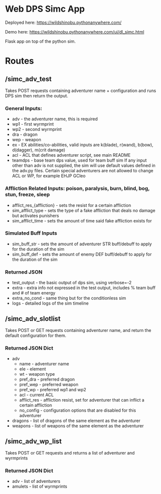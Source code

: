 # Web DPS Simc App

Deployed here: https://wildshinobu.pythonanywhere.com/

Demo here: https://wildshinobu.pythonanywhere.com/ui/dl_simc.html

Flask app on top of the python sim.

# Routes

## /simc_adv_test

Takes POST requests containing adventurer name + configuration and runs DPS sim then return the output.

### General Inputs:
* adv - the adventurer name, this is required
* wp1 - first wyrmprint
* wp2 - second wyrmprint
* dra - dragon
* wep - weapon
* ex - EX abilities/co-abilities, valid inputs are k(blade), r(wand), b(bow), d(dagger), m(crit damage)
* acl - ACL that defines adventurer script, see main README
* teamdps - base team dps value, used for team buff sim
If any input other than adv is not supplied, the sim will use default values defined in the adv.py files.
Certain special adventurers are not allowed to change ACL or WP, for example EHJP GCleo

### Affliction Related Inputs: poison, paralysis, burn, blind, bog, stun, freeze, sleep
* afflict_res_{affliction} - sets the resist for a certain affliction
* sim_afflict_type - sets the type of a fake affliction that deals no damage but activates punishers
* sim_afflict_time - sets the amount of time said fake affliction exists for

### Simulated Buff Inputs
* sim_buff_str - sets the amount of adventurer STR buff/debuff to apply for the duration of the sim
* sim_buff_def - sets the amount of enemy DEF buff/debuff to apply for the duration of the sim

### Returned JSON
* test_output - the basic output of dps sim, using verbose=-2
* extra - extra info not expressed in the test output, includes % team buff and # of team energy
* extra_no_cond - same thing but for the conditionless sim
* logs - detailed logs of the sim timeline

## /simc_adv_slotlist

Takes POST or GET requests containing adventurer name, and return the default configuration for them.

### Returned JSON Dict
* adv
  * name - adventurer name
  * ele - element
  * wt - weapon type
  * pref_dra - preferred dragon
  * pref_wep - preferred weapon
  * pref_wp - preferred wp1 and wp2
  * acl - current ACL
  * afflict_res - affliction resist, set for adventurer that can inflict a certain affliction
  * no_config - configuration options that are disabled for this adventurer
* dragons - list of dragons of the same element as the adventurer
* weapons - list of weapons of the same element as the adventurer

## /simc_adv_wp_list

Takes POST or GET requests and returns a list of adventurer and wyrmprints

### Returned JSON Dict
* adv - list of adventurers
* amulets - list of wyrmprints
